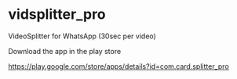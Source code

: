 # vidsplitter_pro
VideoSplitter for WhatsApp (30sec per video)

Download the app in the play store


https://play.google.com/store/apps/details?id=com.card.splitter_pro
